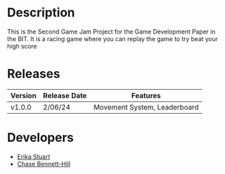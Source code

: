 # Description 
This is the Second Game Jam Project for the Game Development Paper in the BIT.
It is a racing game where you can replay the game to try beat your high score
# Releases
| Version | Release Date | Features |
|---------|-------------|---------------|
| v1.0.0 | 2/06/24 | Movement System, Leaderboard |

# Developers
- [Erika Stuart](https://github.com/erokasyuart) 
- [Chase Bennett-Hill](https://github.com/ChaseBENNC9)

